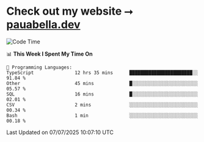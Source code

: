 # Check out my website ⭢ [pauabella.dev](https://pauabella.dev)

<!--START_SECTION:waka-->
![Code Time](http://img.shields.io/badge/Code%20Time-4%2C572%20hrs%2044%20mins-blue)

📊 **This Week I Spent My Time On** 

```text
💬 Programming Languages: 
TypeScript               12 hrs 35 mins      ███████████████████████░░   91.84 % 
Other                    45 mins             █░░░░░░░░░░░░░░░░░░░░░░░░   05.57 % 
SQL                      16 mins             █░░░░░░░░░░░░░░░░░░░░░░░░   02.01 % 
CSV                      2 mins              ░░░░░░░░░░░░░░░░░░░░░░░░░   00.34 % 
Bash                     1 min               ░░░░░░░░░░░░░░░░░░░░░░░░░   00.18 % 
```


 Last Updated on 07/07/2025 10:07:10 UTC
<!--END_SECTION:waka-->
